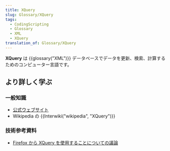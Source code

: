 ```yaml
---
title: XQuery
slug: Glossary/XQuery
tags:
  - CodingScripting
  - Glossary
  - XML
  - XQuery
translation_of: Glossary/XQuery
---
```

**XQuery** は {{glossary("XML")}} データベースでデータを更新、検索、計算するためのコンピューター言語です。

## より詳しく学ぶ

### 一般知識

- [公式ウェブサイト](http://www.w3.org/XML/Query/)
- Wikipedia の {{Interwiki("wikipedia", "XQuery")}}

### 技術参考資料

- [Firefox から XQuery を使用することについての議論](/ja/docs/Archive/XQuery)
